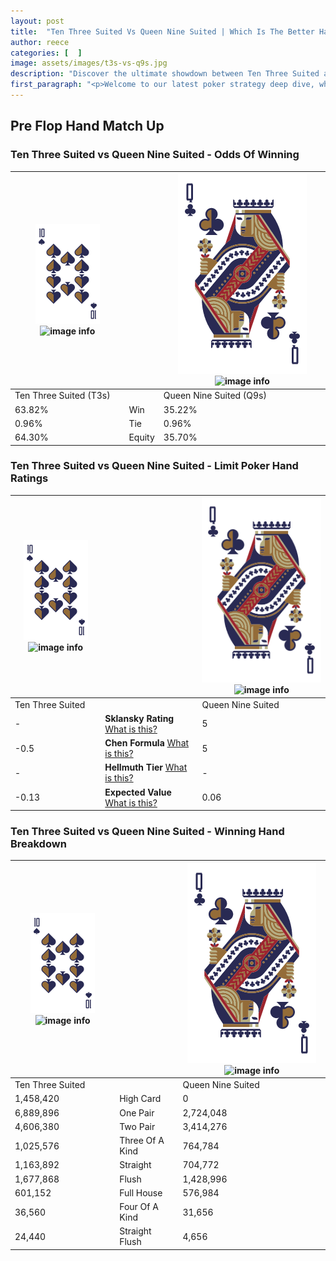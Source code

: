 ```yaml
---
layout: post
title:  "Ten Three Suited Vs Queen Nine Suited | Which Is The Better Hand In Poker? A Complete Guide"
author: reece
categories: [  ]
image: assets/images/t3s-vs-q9s.jpg
description: "Discover the ultimate showdown between Ten Three Suited and Queen Nine Suited in poker! Uncover the odds, strategies, and scenarios where one hand triumphs over the other. Get ready to up your poker game with this thrilling analysis."
first_paragraph: "<p>Welcome to our latest poker strategy deep dive, where we're pitting two distinct hands against each other in a high-stakes showdown: Ten Three Suited vs Queen Nine Suited.</p><p>In the dynamic world of poker, every decision counts, and knowing which hand holds the upper hand is key to your success at the table.</p><p>In this article, we'll dissect these two hands, explore the scenarios where one dominates the other, and equip you with the knowledge to make strategic choices that can tip the odds in your favor.</p><p>Get ready to unravel the intriguing dynamics of these poker hands and elevate your game to new heights.</p>"
---
```




[comment]: # (sp0)

## Pre Flop Hand Match Up

<div class="table hand-ratings" markdown="1"> 



### Ten Three Suited vs Queen Nine Suited - Odds Of Winning


    
| ![image info](assets/images/hand1/T.png) ![image info](assets/images/hand1/3s.png) |  | ![image info](assets/images/hand2/Q.png) ![image info](assets/images/hand2/9s.png) |
| -------- | -------- | -------- |
| Ten Three Suited (T3s) |  | Queen Nine Suited (Q9s) |
| 63.82% | Win | 35.22% |
| 0.96% | Tie | 0.96% |
| 64.30% | Equity | 35.70% |




[comment]: # (sp1)



### Ten Three Suited vs Queen Nine Suited - Limit Poker Hand Ratings


    
| ![image info](assets/images/hand1/T.png) ![image info](assets/images/hand1/3s.png) |  | ![image info](assets/images/hand2/Q.png) ![image info](assets/images/hand2/9s.png) |
| -------- | -------- | -------- |
| Ten Three Suited |  | Queen Nine Suited |
| - | **Sklansky Rating** [What is this?](/sklansky-rating-explained) | 5 |
| -0.5 | **Chen Formula** [What is this?](/chen-formula-explained) | 5 |
| - | **Hellmuth Tier** [What is this?](/Hellmuth-tier-explained) | - |
| -0.13 | **Expected Value** [What is this?](/expected-value-explained) | 0.06 |




[comment]: # (sp2)



### Ten Three Suited vs Queen Nine Suited - Winning Hand Breakdown


    
| ![image info](assets/images/hand1/T.png) ![image info](assets/images/hand1/3s.png) |  | ![image info](assets/images/hand2/Q.png) ![image info](assets/images/hand2/9s.png) |
| -------- | -------- | -------- |
| Ten Three Suited |  | Queen Nine Suited |
| 1,458,420 | High Card | 0 |
| 6,889,896 | One Pair | 2,724,048 |
| 4,606,380 | Two Pair | 3,414,276 |
| 1,025,576 | Three Of A Kind | 764,784 |
| 1,163,892 | Straight | 704,772 |
| 1,677,868 | Flush | 1,428,996 |
| 601,152 | Full House | 576,984 |
| 36,560 | Four Of A Kind | 31,656 |
| 24,440 | Straight Flush | 4,656 |




[comment]: # (sp3)



</div>

[comment]: # (sp4)



[comment]: # (sp5)

